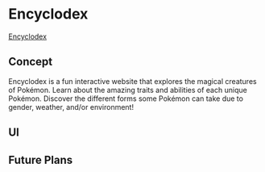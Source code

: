 # Encyclodex
[Encyclodex](https://brandon-a-ng.github.io/Encyclodex/)
## Concept
Encyclodex is a fun interactive website that explores the magical creatures of Pokémon. Learn about the amazing traits and abilities of each unique Pokémon. Discover the different forms some Pokémon can take due to gender, weather, and/or environment!

## UI

## Future Plans
